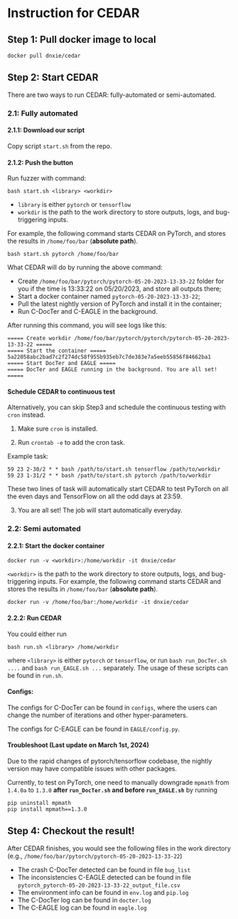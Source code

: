 # Instruction for CEDAR



## Step 1: Pull docker image to local

```
docker pull dnxie/cedar
```


## Step 2: Start CEDAR

There are two ways to run CEDAR: fully-automated or semi-automated.


### 2.1: Fully automated

#### 2.1.1: Download our script
Copy script `start.sh` from the repo.

#### 2.1.2: Push the button

Run fuzzer with command:

```
bash start.sh <library> <workdir>
```
 - `library` is either `pytorch` or `tensorflow`
 - `workdir` is the path to the work directory to store outputs, logs, and bug-triggering inputs. 
  
  
For example, the following command starts CEDAR on PyTorch, and stores the results in `/home/foo/bar` (**absolute path**).
```
bash start.sh pytorch /home/foo/bar
```


What CEDAR will do by running the above command:
  - Create `/home/foo/bar/pytorch/pytorch-05-20-2023-13-33-22` folder for you if the time is 13:33:22 on 05/20/2023, and store all outputs there;  
  - Start a docker container named `pytorch-05-20-2023-13-33-22`;
  - Pull the latest nightly version of PyTorch and install it in the container;
  - Run C-DocTer and C-EAGLE in the background.
  
After running this command, you will see logs like this:
```
===== Create workdir /home/foo/bar/pytorch/pytorch/pytorch-05-20-2023-13-33-22 =====
===== Start the container =====
5a22058abc2bad7c2f274dc58f955b935eb7c7de383e7a5eeb55856f84662ba1
===== Start DocTer and EAGLE =====
===== DocTer and EAGLE running in the background. You are all set! =====
```

 
#### Schedule CEDAR to continuous test

 Alternatively, you can skip Step3 and schedule the continuous testing with `cron` instead. 
 
 1. Make sure `cron` is installed. 
 
 2. Run `crontab -e` to add the cron task. 
 
 Example task: 
 ```
59 23 2-30/2 * * bash /path/to/start.sh tensorflow /path/to/workdir 
59 23 1-31/2 * * bash /path/to/start.sh pytorch /path/to/workdir 
 ```
These two lines of task will automatically start CEDAR to test PyTorch on all the even days and TensorFlow on all the odd days at 23:59.

3. You are all set! The job will start automatically everyday. 
 
### 2.2: Semi automated


#### 2.2.1: Start the docker container
```
docker run -v <workdir>:/home/workdir -it dnxie/cedar
```

`<workdir>` is the path to the work directory to store outputs, logs, and bug-triggering inputs. 
For example, the following command starts CEDAR and stores the results in `/home/foo/bar` (**absolute path**).
```
docker run -v /home/foo/bar:/home/workdir -it dnxie/cedar
```

#### 2.2.2: Run CEDAR

You could either run 
```
bash run.sh <library> /home/workdir
```
where `<library>` is either `pytorch` or `tensorflow`, or run `bash run_DocTer.sh ....` and `bash run_EAGLE.sh ...` separately. The usage of these scripts can be found in `run.sh`.


#### Configs:

The configs for C-DocTer can be found in `configs`, where the users can change the number of iterations and other hyper-parameters.

The configs for C-EAGLE can be found in `EAGLE/config.py`.

#### Troubleshoot (Last update on March 1st, 2024)
Due to the rapid changes of pytorch/tensorflow codebase, the nightly version may have compatible issues with other packages. 

Currently, to test on PyTorch, one need to manually downgrade `mpmath` from `1.4.0a` to `1.3.0` **after `run_DocTer.sh` and before `run_EAGLE.sh`** by running 
```
pip uninstall mpmath
pip install mpmath==1.3.0
```


## Step 4: Checkout the result!

  After CEDAR finishes, you would see the following files in the work directory (e.g., `/home/foo/bar/pytorch/pytorch-05-20-2023-13-33-22`)
  
- The crash C-DocTer detected can be found in file `bug_list`
- The inconsistencies C-EAGLE detected can be found in file `pytorch_pytorch-05-20-2023-13-33-22_output_file.csv`
- The environment info can be found in `env.log` and `pip.log`
- The C-DocTer log can be found in `docter.log`
- The C-EAGLE log can be found in `eagle.log`


 